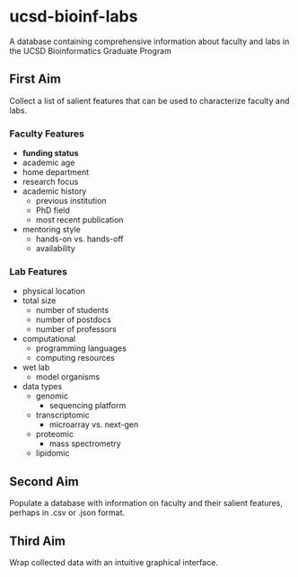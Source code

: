 # ucsd-bioinf-labs
A database containing comprehensive information about faculty and labs in the UCSD Bioinformatics Graduate Program

## First Aim
Collect a list of salient features that can be used to characterize faculty and labs.

### Faculty Features
- **funding status**
- academic age
- home department
- research focus
- academic history
  - previous institution
  - PhD field
  - most recent publication
- mentoring style
  - hands-on vs. hands-off
  - availability

### Lab Features
- physical location
- total size
  - number of students
  - number of postdocs
  - number of professors
- computational
  - programming languages
  - computing resources
- wet lab
  - model organisms
- data types
  - genomic
    - sequencing platform
  - transcriptomic
    - microarray vs. next-gen
  - proteomic
    - mass spectrometry
  - lipidomic

## Second Aim
Populate a database with information on faculty and their salient features, perhaps in .csv or .json format.

## Third Aim
Wrap collected data with an intuitive graphical interface.
